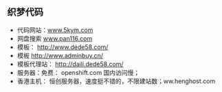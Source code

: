 ##  织梦代码

- 代码网站：www.5kym.com
- 网盘搜索 www.pan116.com
- 模板：  http://www.dede58.com/
- 模板  http://www.adminbuy.cn/
- 模板代理站： http://daili.dede58.com/
- 服务器：免费： openshift.com 国内访问慢；
- 香港主机： 恒创服务器，速度挺不错的，不限建站数；ww.henghost.com
